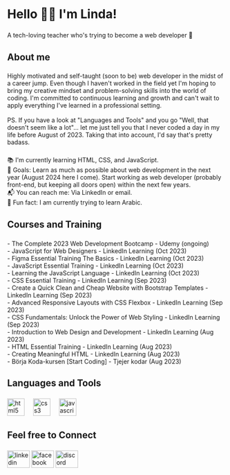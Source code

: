 <h1 align="left">Hello 👋🏼 I'm Linda!</h1>

###

<p align="left">A tech-loving teacher who's trying to  become a web developer 💫</p>

###

<h2 align="left">About me</h2>

###

<p align="left">Highly motivated and self-taught (soon to be) web developer in the midst of a career jump. Even though I haven't worked in the field yet I'm hoping to bring my creative mindset and problem-solving skills into the world of coding. I'm committed to continuous learning and growth and can't wait to apply everything I've learned in a professional setting.<br><br>PS. If you have a look at "Languages and Tools" and you go "Well, that doesn't seem like a lot"... let me just tell you that I never coded a day in my life before August of 2023. Taking that into account, I'd say that's pretty badass.</p>

###

<p align="left">📚 I'm currently learning HTML, CSS, and JavaScript.<br>🎯 Goals: Learn as much as possible about web development in the next year (August 2024 here I come). Start working as web developer (probably front-end, but keeping all doors open) within the next few years.<br>📬 You can reach me: Via LinkedIn or email.<br>🎈 Fun fact: I am currently trying to learn Arabic.</p>

###

<h2 align="left">Courses and Training</h2>

###

<p align="left">
  - The Complete 2023 Web Development Bootcamp - Udemy (ongoing)<br>
  - JavaScript for Web Designers - LinkedIn Learning (Oct 2023)<br> 
  - Figma Essential Training The Basics - LinkedIn Learning (Oct 2023)<br>
  - JavaScript Essential Training - LinkedIn Learning (Oct 2023)<br>
  - Learning the JavaScript Language - LinkedIn Learning (Oct 2023)<br>
  - CSS Essential Training - LinkedIn Learning (Sep 2023)<br>
  - Create a Quick Clean and Cheap Website with Bootstrap Templates - LinkedIn Learning (Sep 2023)<br>
  - Advanced Responsive Layouts with CSS Flexbox - LinkedIn Learning (Sep 2023)<br>
  - CSS Fundamentals: Unlock the Power of Web Styling - LinkedIn Learning (Sep 2023)<br>
  - Introduction to Web Design and Development - LinkedIn Learning (Aug 2023)<br>
  - HTML Essential Training - LinkedIn Learning (Aug 2023)<br>
  - Creating Meaningful HTML - LinkedIn Learning (Aug 2023)<br>
  - Börja Koda-kursen [Start Coding] - Tjejer kodar (Aug 2023)</p>

###

<h2 align="left">Languages and Tools</h2>

###

<div align="left">
  <img src="https://cdn.jsdelivr.net/gh/devicons/devicon/icons/html5/html5-original.svg" height="40" alt="html5 logo"  />
  <img width="12" />
  <img src="https://cdn.jsdelivr.net/gh/devicons/devicon/icons/css3/css3-original.svg" height="40" alt="css3 logo"  />
  <img width="12" />
  <img src="https://cdn.jsdelivr.net/gh/devicons/devicon/icons/javascript/javascript-original.svg" height="40" alt="javascript logo"  />
</div>

###

<h2 align="left">Feel free to Connect</h2>

###

<div align="left">
  <img src="https://raw.githubusercontent.com/maurodesouza/profile-readme-generator/master/src/assets/icons/social/linkedin/default.svg" width="52" height="40" alt="linkedin logo"  />
  <img src="https://raw.githubusercontent.com/maurodesouza/profile-readme-generator/master/src/assets/icons/social/facebook/default.svg" width="52" height="40" alt="facebook logo"  />
  <img src="https://raw.githubusercontent.com/maurodesouza/profile-readme-generator/master/src/assets/icons/social/discord/default.svg" width="52" height="40" alt="discord logo"  />
</div>

###
